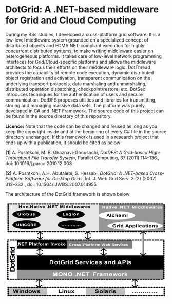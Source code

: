 # DotGrid: A .NET-based middleware for Grid and Cloud Computing

During my BSc studies, I developed a cross-platform grid software. It is a low-level middleware system grounded on a specialized concept of distributed objects and  ECMA.NET-compliant execution for highly concurrent distributed systems, to make writing middleware easier on heterogeneous platforms. It takes care of low-level network programming interfaces for Grid/Cloud-specific platforms and allows the middleware architects to focus their efforts on their middleware logic. DotThread provides the capability of remote code execution, dynamic distributed object registration and activation, transparent communication on the underlying transport protocols, data marshaling and unmarshaling, distributed operation dispatching, checkpoint/restore, etc. DotSec introduces techniques for the authentication of users and secure communication. DotDFS proposes utilities and libraries for transmitting, storing and managing massive data sets. The platform was purely developed in C# and .NET Framework. The source code of this project can be found in the source directory of this repository.

**Licence:** Note that the code can be changed and reused as long as you keep the copyright inside and at the beginning of every C# file in the source directory unchanged. If this framework is used in a research project that ends up with a publication, it should be cited as below

**[1]** A. Poshtkohi, M. B. Ghaznavi-Ghoushchi, _DotDFS: A Grid-based High-Throughput File Transfer System_, Parallel Computing, 37 (2011) 114–136., doi: 10.1016/j.parco.2010.12.003

**[2]** A. Poshtkohi, A.H. Abutalebi, S. Hessabi, _DotGrid: A .NET-based Cross-Platform Software for Desktop Grids_, Int. J. Web Grid Serv. 3 (3) (2007) 313–332., doi: 10.1504/IJWGS.2007.014955

The architecture of the DotGrid framework is shown below

![DotGrid architecture](/assets/images/architecture.png)
